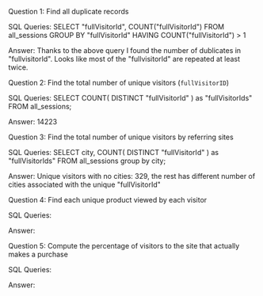 Question 1: Find all duplicate records

SQL Queries:
SELECT "fullVisitorId", COUNT("fullVisitorId")
FROM all_sessions
GROUP BY "fullVisitorId"
HAVING COUNT("fullVisitorId") > 1




Answer: 
Thanks to the above query I found the number of dublicates in "fullvisitorId". Looks like most of the "fullvisitorId" are repeated at least twice.


Question 2: Find the total number of unique visitors (`fullVisitorID`)

SQL Queries:
SELECT COUNT( DISTINCT "fullVisitorId" ) as "fullVisitorIds"
FROM all_sessions;

Answer: 14223



Question 3: Find the total number of unique visitors by referring sites

SQL Queries:
SELECT city, COUNT( DISTINCT "fullVisitorId" ) as "fullVisitorIds"
FROM all_sessions
group by city;

Answer: Unique visitors with no cities: 329, the rest has different number of cities associated with the unique "fullVisitorId"



Question 4: Find each unique product viewed by each visitor

SQL Queries:

Answer:



Question 5: Compute the percentage of visitors to the site that actually makes a purchase

SQL Queries:

Answer:
